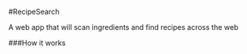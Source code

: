 #RecipeSearch

A web app that will scan ingredients and find recipes across the web

###How it works
